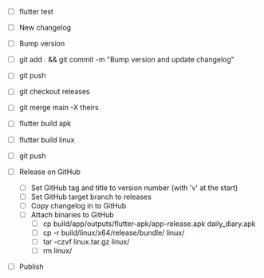 - [ ] flutter test
- [ ] New changelog
- [ ] Bump version
- [ ] git add . && git commit -m "Bump version and update changelog"
- [ ] git push

- [ ] git checkout releases
- [ ] git merge main -X theirs
- [ ] flutter build apk
- [ ] flutter build linux
- [ ] git push

- [ ] Release on GitHub
  - [ ] Set GitHub tag and title to version number (with 'v' at the start)
  - [ ] Set GitHub target branch to releases
  - [ ] Copy changelog in to GitHub
  - [ ] Attach binaries to GitHub
    - [ ] cp build/app/outputs/flutter-apk/app-release.apk daily_diary.apk
    - [ ] cp -r build/linux/x64/release/bundle/ linux/
    - [ ] tar -czvf linux.tar.gz linux/
    - [ ] rm linux/
- [ ] Publish

